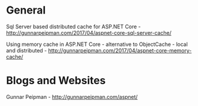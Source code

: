 # General

Sql Server based distributed cache for ASP.NET Core - http://gunnarpeipman.com/2017/04/aspnet-core-sql-server-cache/

Using memory cache in ASP.NET Core - alternative to ObjectCache - local and distributed - http://gunnarpeipman.com/2017/04/aspnet-core-memory-cache/

# Blogs and Websites
Gunnar Peipman - http://gunnarpeipman.com/aspnet/


